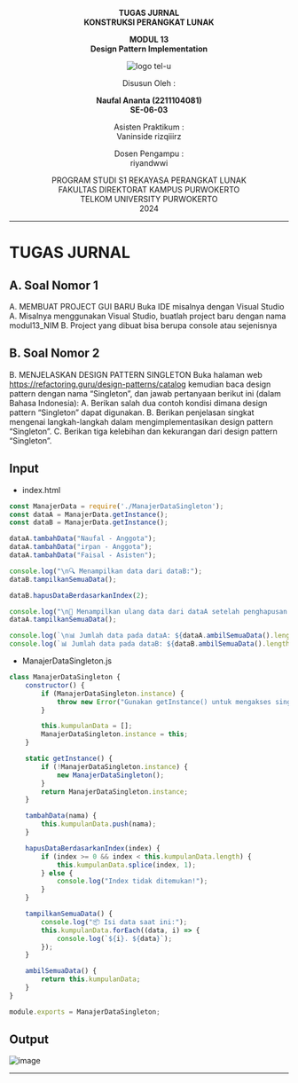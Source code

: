 <div align="center">

**TUGAS JURNAL**  
**KONSTRUKSI PERANGKAT LUNAK**

**MODUL 13**  
**Design Pattern Implementation**

![logo tel-u](https://github.com/user-attachments/assets/3a44181d-9c92-47f6-8cf0-87755117fd99)

Disusun Oleh :

**Naufal Ananta (2211104081)**  
**SE-06-03**

Asisten Praktikum :  
Vaninside
rizqiiirz

Dosen Pengampu :  
riyandwwi

PROGRAM STUDI S1 REKAYASA PERANGKAT LUNAK  
FAKULTAS DIREKTORAT KAMPUS PURWOKERTO  
TELKOM UNIVERSITY PURWOKERTO  
2024

</div>

---

# TUGAS JURNAL

## A. Soal Nomor 1

A. MEMBUAT PROJECT GUI BARU
Buka IDE misalnya dengan Visual Studio
A. Misalnya menggunakan Visual Studio, buatlah project baru dengan nama modul13_NIM
B. Project yang dibuat bisa berupa console atau sejenisnya
## B. Soal Nomor 2

B. MENJELASKAN DESIGN PATTERN SINGLETON
Buka halaman web https://refactoring.guru/design-patterns/catalog kemudian baca design pattern
dengan nama “Singleton”, dan jawab pertanyaan berikut ini (dalam Bahasa Indonesia):
A. Berikan salah dua contoh kondisi dimana design pattern “Singleton” dapat digunakan.
B. Berikan penjelasan singkat mengenai langkah-langkah dalam mengimplementasikan design
pattern “Singleton”.
C. Berikan tiga kelebihan dan kekurangan dari design pattern “Singleton”.

## Input

- index.html

```js
const ManajerData = require('./ManajerDataSingleton');
const dataA = ManajerData.getInstance();
const dataB = ManajerData.getInstance();

dataA.tambahData("Naufal - Anggota");
dataA.tambahData("irpan - Anggota");
dataA.tambahData("Faisal - Asisten");

console.log("\n🔍 Menampilkan data dari dataB:");
dataB.tampilkanSemuaData();

dataB.hapusDataBerdasarkanIndex(2);

console.log("\n🧾 Menampilkan ulang data dari dataA setelah penghapusan:");
dataA.tampilkanSemuaData();

console.log(`\n📊 Jumlah data pada dataA: ${dataA.ambilSemuaData().length}`);
console.log(`📊 Jumlah data pada dataB: ${dataB.ambilSemuaData().length}`);


```

- ManajerDataSingleton.js

```js
class ManajerDataSingleton {
    constructor() {
        if (ManajerDataSingleton.instance) {
            throw new Error("Gunakan getInstance() untuk mengakses singleton.");
        }

        this.kumpulanData = [];
        ManajerDataSingleton.instance = this;
    }

    static getInstance() {
        if (!ManajerDataSingleton.instance) {
            new ManajerDataSingleton();
        }
        return ManajerDataSingleton.instance;
    }

    tambahData(nama) {
        this.kumpulanData.push(nama);
    }

    hapusDataBerdasarkanIndex(index) {
        if (index >= 0 && index < this.kumpulanData.length) {
            this.kumpulanData.splice(index, 1);
        } else {
            console.log("Index tidak ditemukan!");
        }
    }

    tampilkanSemuaData() {
        console.log("📦 Isi data saat ini:");
        this.kumpulanData.forEach((data, i) => {
            console.log(`${i}. ${data}`);
        });
    }

    ambilSemuaData() {
        return this.kumpulanData;
    }
}

module.exports = ManajerDataSingleton;


```

## Output
![image](https://github.com/user-attachments/assets/938b56a2-9450-4c27-9d8b-50e40953c1a6)

---
